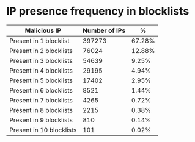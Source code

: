 # IP presence frequency in blocklists
| Malicious IP | Number of IPs | % |
|----|----|----|
| Present in 1 blocklist | 397273 | 67.28% |
| Present in 2 blocklists | 76024 | 12.88% |
| Present in 3 blocklists | 54639 | 9.25% |
| Present in 4 blocklists | 29195 | 4.94% |
| Present in 5 blocklists | 17402 | 2.95% |
| Present in 6 blocklists | 8521 | 1.44% |
| Present in 7 blocklists | 4265 | 0.72% |
| Present in 8 blocklists | 2215 | 0.38% |
| Present in 9 blocklists | 810 | 0.14% |
| Present in 10 blocklists | 101 | 0.02% |
